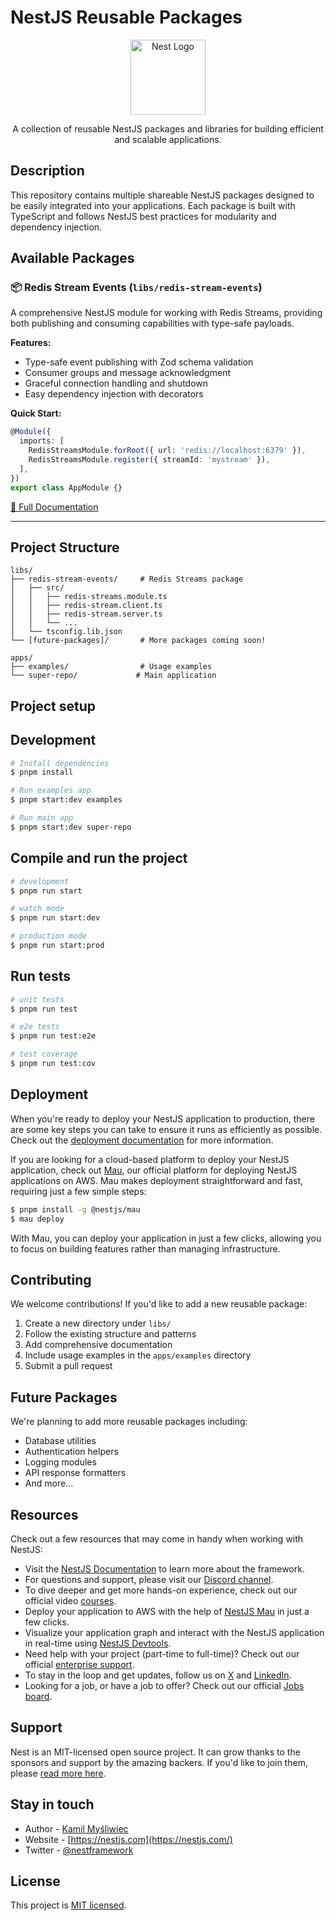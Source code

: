 # NestJS Reusable Packages

<p align="center">
  <a href="http://nestjs.com/" target="blank"><img src="https://nestjs.com/img/logo-small.svg" width="120" alt="Nest Logo" /></a>
</p>

<p align="center">A collection of reusable NestJS packages and libraries for building efficient and scalable applications.</p>

## Description

This repository contains multiple shareable NestJS packages designed to be easily integrated into your applications. Each package is built with TypeScript and follows NestJS best practices for modularity and dependency injection.

## Available Packages

### 📦 Redis Stream Events (`libs/redis-stream-events`)

A comprehensive NestJS module for working with Redis Streams, providing both publishing and consuming capabilities with type-safe payloads.

**Features:**
- Type-safe event publishing with Zod schema validation
- Consumer groups and message acknowledgment
- Graceful connection handling and shutdown
- Easy dependency injection with decorators

**Quick Start:**
```typescript
@Module({
  imports: [
    RedisStreamsModule.forRoot({ url: 'redis://localhost:6379' }),
    RedisStreamsModule.register({ streamId: 'mystream' }),
  ],
})
export class AppModule {}
```

[📖 Full Documentation](README_REDISSTREAMS.md)

---

## Project Structure

```
libs/
├── redis-stream-events/     # Redis Streams package
│   ├── src/
│   │   ├── redis-streams.module.ts
│   │   ├── redis-stream.client.ts
│   │   ├── redis-stream.server.ts
│   │   └── ...
│   └── tsconfig.lib.json
└── [future-packages]/       # More packages coming soon!

apps/
├── examples/                # Usage examples
└── super-repo/             # Main application
```

## Project setup

## Development

```bash
# Install dependencies
$ pnpm install

# Run examples app
$ pnpm start:dev examples

# Run main app
$ pnpm start:dev super-repo
```

## Compile and run the project

```bash
# development
$ pnpm run start

# watch mode
$ pnpm run start:dev

# production mode
$ pnpm run start:prod
```

## Run tests

```bash
# unit tests
$ pnpm run test

# e2e tests
$ pnpm run test:e2e

# test coverage
$ pnpm run test:cov
```

## Deployment

When you're ready to deploy your NestJS application to production, there are some key steps you can take to ensure it runs as efficiently as possible. Check out the [deployment documentation](https://docs.nestjs.com/deployment) for more information.

If you are looking for a cloud-based platform to deploy your NestJS application, check out [Mau](https://mau.nestjs.com), our official platform for deploying NestJS applications on AWS. Mau makes deployment straightforward and fast, requiring just a few simple steps:

```bash
$ pnpm install -g @nestjs/mau
$ mau deploy
```

With Mau, you can deploy your application in just a few clicks, allowing you to focus on building features rather than managing infrastructure.

## Contributing

We welcome contributions! If you'd like to add a new reusable package:

1. Create a new directory under `libs/`
2. Follow the existing structure and patterns
3. Add comprehensive documentation
4. Include usage examples in the `apps/examples` directory
5. Submit a pull request

## Future Packages

We're planning to add more reusable packages including:
- Database utilities
- Authentication helpers
- Logging modules
- API response formatters
- And more...

## Resources

Check out a few resources that may come in handy when working with NestJS:

- Visit the [NestJS Documentation](https://docs.nestjs.com) to learn more about the framework.
- For questions and support, please visit our [Discord channel](https://discord.gg/G7Qnnhy).
- To dive deeper and get more hands-on experience, check out our official video [courses](https://courses.nestjs.com/).
- Deploy your application to AWS with the help of [NestJS Mau](https://mau.nestjs.com) in just a few clicks.
- Visualize your application graph and interact with the NestJS application in real-time using [NestJS Devtools](https://devtools.nestjs.com).
- Need help with your project (part-time to full-time)? Check out our official [enterprise support](https://enterprise.nestjs.com).
- To stay in the loop and get updates, follow us on [X](https://x.com/nestframework) and [LinkedIn](https://linkedin.com/company/nestjs).
- Looking for a job, or have a job to offer? Check out our official [Jobs board](https://jobs.nestjs.com).

## Support

Nest is an MIT-licensed open source project. It can grow thanks to the sponsors and support by the amazing backers. If you'd like to join them, please [read more here](https://docs.nestjs.com/support).

## Stay in touch

- Author - [Kamil Myśliwiec](https://twitter.com/kammysliwiec)
- Website - [https://nestjs.com](https://nestjs.com/)
- Twitter - [@nestframework](https://twitter.com/nestframework)

## License

This project is [MIT licensed](LICENSE).

